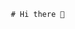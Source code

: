                           # Hi there 👋

<!-- [![Top Langs](https://github-readme-stats.vercel.app/api/top-langs/?username=HuangShengYao108590061&layout=compact)](https://github.com/anuraghazra/github-readme-stats) -->

